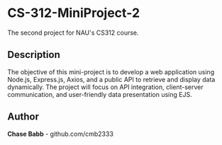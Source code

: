 # CS-312-MiniProject-2
The second project for NAU's CS312 course.

## Description
The objective of this mini-project is to develop a web application using Node.js, Express.js, Axios, and a public API to retrieve and display data dynamically. The project will focus on API integration, client-server communication, and user-friendly data presentation using EJS.

## Author
**Chase Babb** - github.com/cmb2333
